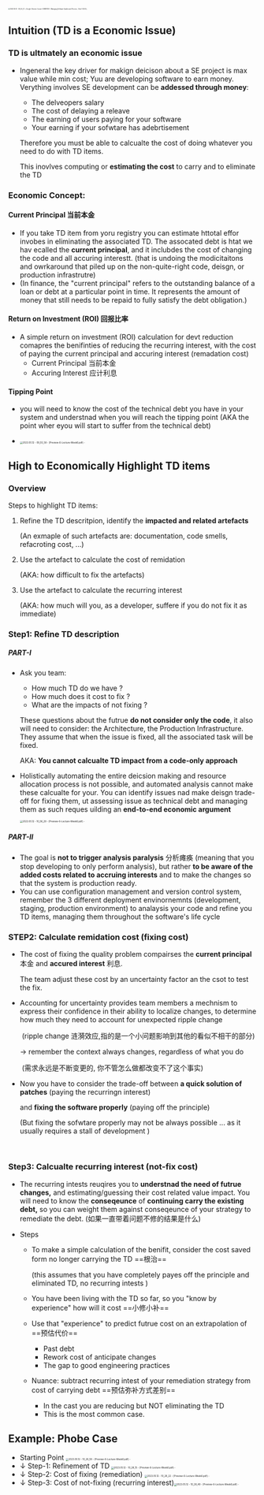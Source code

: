<img src="assets/2023.05.12%20-%2009_43_21%20-%20%20%5BGoogle%20Chrome-Course%20COMP4130%20-%20Managing%20Software%20Quality%20and%20Process%20-%20Sem%201%202023%5D%20-.jpg" alt="2023.05.12 - 09_43_21 -  [Google Chrome-Course COMP4130 - Managing Software Quality and Process - Sem 1 2023] -" style="zoom:20%;" />  







## Intuition (TD is a Economic Issue)

### TD is ultmately an economic issue

-   Ingeneral the key driver for makign deicison about a SE project is max value while min cost; Yuu are developing software to earn money. Verything involves SE development can be **addessed through money**: 

    -   The delveopers salary 
    -   The cost of delaying a releave 
    -   The earning of users paying for your software 
    -   Your earning if your sofwtare has adebrtisement 

    Therefore you must be able to calcualte the cost of doing whatever you need to do with TD items. 

    This inovlves computing or **estimating the cost** to carry and to eliminate the TD 

### Economic Concept: 

#### Current Principal 当前本金

-    If you take TD item from yoru registry you can estimate httotal effor invobes in eliminating the associated TD. The assocated debt is htat we hav ecalled the **current principal**, and it inclubdes the cost of changing the code and all accuring interestt. (that is undoing the modicitaitons and owrkaround that piled up on the non-quite-right code, deisgn, or production infrastrutre)
-   (In finance, the "current principal" refers to the outstanding balance of a loan or debt at a particular point in time. It represents the amount of money that still needs to be repaid to fully satisfy the debt obligation.)

#### Return on Investment (ROI) 回报比率

-   A simple return on investment (ROI) calculation for devt reduction comapres the benifinties of reducing the recurring interest, with the cost of paying the current principal and accuring interest (remadation cost)
    -   Current Principal 当前本金
    -   Accuring Interest 应计利息

#### Tipping Point  

-   you will need to know the cost of the technical debt you have in your system and understnad when you will reach the tipping point (AKA the point wher eyou will start to suffer from the technical debt)

-   <img src="assets/2023.05.12%20-%2009_55_58%20-%20%20%5BPreview-6-Lecture-Week6.pdf%5D%20-.jpg" alt="2023.05.12 - 09_55_58 -  [Preview-6-Lecture-Week6.pdf] -" style="zoom:33%;" /> 







## High to Economically Highlight TD items 

### Overview 

Steps to highlight TD items: 

1.   Refine the TD descritpion, identify the **impacted and related artefacts** 

     (An exmaple of such artefacts are: documentation, code smells, refacroting cost, ...)

2.   Use the artefact to calculate the cost of remidation 

     (AKA: how difficult to fix the artefacts)

3.   Use the artefact to calculate the recurring interest 

     (AKA: how much will you, as a developer, suffere if you do not fix it as immediate)

### Step1: Refine TD description

##### PART-I

-   Ask you team:

    -   How much TD do we have ? 
    -   How much does it cost to fix ? 
    -   What are the impacts of not fixing ? 

    These questions about the futrue **do not consider only the code**, it also will need to consider: the Architecture, the Production Infrastructure. They assume that when the issue is fixed, all the associated task will be fixed. 

    AKA: **You cannot calcualte TD impact from a code-only approach**

-   Holistically automating the entire deicsion making and resource allocation process is not possible, and automated analysis cannot make these calcualte for your. You can identify issues nad make deisgn trade-off for fixing them, ut assessing issue as technical debt and managing them as such reques uilding an **end-to-end economic argument** 

    <img src="assets/2023.05.12%20-%2010_06_29%20-%20%20%5BPreview-6-Lecture-Week6.pdf%5D%20-.jpg" alt="2023.05.12 - 10_06_29 -  [Preview-6-Lecture-Week6.pdf] -" style="zoom:33%;" /> 

##### PART-II

-   The goal is **not to trigger analysis paralysis** 分析瘫痪 (meaning that you stop developing to only perform analysis), but rather **to be aware of the added costs related to accruing interests** and to make the changes so that the system is production ready. 
-   You can use configuration management and version control system, remember the 3 different deployment envinornemnts (development, staging, production environment) to analaysis your code and refine you TD items, managing them throughout the software's life cycle 



### STEP2: Calculate remidation cost (fixing cost)

-   The cost of fixing the quality problem compairses the **current principal** 本金 and **accured interest** 利息. 

    The team adjust these cost by an uncertainty factor an the csot to test the fix. 

-   Accounting for uncertainty provides team members a mechnism to express their confidence in their ability to localize changes, to determine how much they need to account for unexpected ripple change 

    ​           (ripple change 涟漪效应,指的是一个小问题影响到其他的看似不相干的部分) 

    → remember the context always changes, regardless of what you do  

    ​           (需求永远是不断变更的, 你不管怎么做都改变不了这个事实)

-   Now you have to consider the trade-off between **a quick solution of patches**        (paying the recurringn interest)

    and **fixing the software properly**                                                                                       (paying off the principle)

    (But fixing the sofwtare properly may not be always possible ... as it usually requires a stall of development )

    ​	

### Step3: Calcualte recurring interest (not-fix cost)

-   The recurring intests reuqires you to **understnad the need of futrue changes,**  and estimating/guessing their cost related value impact. You will need to know the **conseqeunce** of **continuing carry the existing debt,** so you can weight them against conseqeunce of your strategy to remediate the debt.          (如果一直带着问题不修的结果是什么)

-   Steps

    -   To make a simple calculation of the benifit, consider the cost saved form no longer carrying the TD  ==根治==

        (this assumes that you have completely payes off the principle and eliminated TD, no recurring intests )

    -   You have been living with the TD so far, so you "know by experience" how will it cost                     ==小修小补==
    -   Use that "experience" to predict futrue cost on an extrapolation of                                                     ==预估代价==
        -   Past debt 
        -   Rework cost of anticipate changes 
        -   The gap to good engineering practices 
    -   Nuance: subtract recurring intest of your remediation strategy from cost of carrying debt  ==预估弥补方式差别==
        -   In the cast you are reducing but NOT eliminating the TD 
        -   This is the most common case. 



## Example: Phobe Case 

- Starting Point <img src="assets/2023.05.12%20-%2010_26_59%20-%20%20%5BPreview-6-Lecture-Week6.pdf%5D%20-.jpg" alt="2023.05.12 - 10_26_59 -  [Preview-6-Lecture-Week6.pdf] -" style="zoom:33%;" /> 
- ↓ Step-1: Refinement of TD <img src="assets/2023.05.12%20-%2010_28_15%20-%20%20%5BPreview-6-Lecture-Week6.pdf%5D%20-.jpg" alt="2023.05.12 - 10_28_15 -  [Preview-6-Lecture-Week6.pdf] -" style="zoom:33%;" />  
- ↓ Step-2: Cost of fixing (remediation) <img src="assets/2023.05.12%20-%2010_28_22%20-%20%20%5BPreview-6-Lecture-Week6.pdf%5D%20-.jpg" alt="2023.05.12 - 10_28_22 -  [Preview-6-Lecture-Week6.pdf] -" style="zoom:33%;" />
- ↓ Step-3: Cost of not-fixing (recurring interest)<img src="assets/2023.05.12%20-%2010_28_49%20-%20%20%5BPreview-6-Lecture-Week6.pdf%5D%20-.jpg" alt="2023.05.12 - 10_28_49 -  [Preview-6-Lecture-Week6.pdf] -" style="zoom:33%;" /> 







